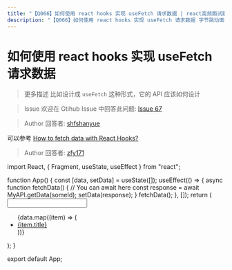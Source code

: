 ```yaml
---
title: "【Q066】如何使用 react hooks 实现 useFetch 请求数据 | react高频面试题"
description: "【Q066】如何使用 react hooks 实现 useFetch 请求数据 字节跳动面试题、阿里腾讯面试题、美团小米面试题。"
---
```


# 如何使用 react hooks 实现 useFetch 请求数据

> 更多描述
> 比如设计成 `useFetch` 这种形式，它的 API 应该如何设计

> Issue
> 欢迎在 Gtihub Issue 中回答此问题: [Issue 67](https://github.com/shfshanyue/Daily-Question/issues/67)

> Author
> 回答者: [shfshanyue](https://github.com/shfshanyue)

可以参考 [How to fetch data with React Hooks?](https://www.robinwieruch.de/react-hooks-fetch-data)

> Author
> 回答者: [zfy171](https://github.com/zfy171)

import React, { Fragment, useState, useEffect } from "react";

function App() {
const [data, setData] = useState([]);
useEffect(() => {
async function fetchData() {
// You can await here
const response = await MyAPI.getData(someId);
setData(response);
}
fetchData();
}, []);
return (
<Fragment>
<input type="text" />
<ul>
{data.map((item) => (
<li key={item.objectID}>
<a href={item.url}>{item.title}</a>
</li>
))}
</ul>
</Fragment>
);
}

export default App;
